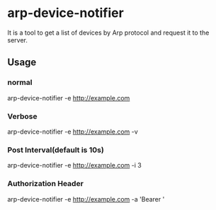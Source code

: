 # arp-device-notifier
It is a tool to get a list of devices by Arp protocol and request it to the server.

## Usage

### normal
arp-device-notifier -e http://example.com

### Verbose
arp-device-notifier -e http://example.com -v

### Post Interval(default is 10s)
arp-device-notifier -e http://example.com -i 3

### Authorization Header
arp-device-notifier -e http://example.com -a 'Bearer <token>'
